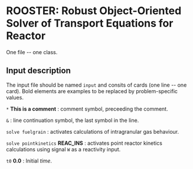# ROOSTER: Robust Object-Oriented Solver of Transport Equations for Reactor

One file -- one class.

## Input description

The input file should be named `input` and consits of cards (one line -- one card). Bold elements are examples to be replaced by problem-specific values.

`*` **This is a comment** : comment symbol, preceeding the comment.

`&` : line continuation symbol, the last symbol in the line.

`solve fuelgrain` : activates calculations of intragranular gas behaviour.

`solve pointkinetics` **REAC_INS** : activates point reactor kinetics calculations using signal `W` as a reactivity input.

`t0` **0.0** : Initial *time*.

